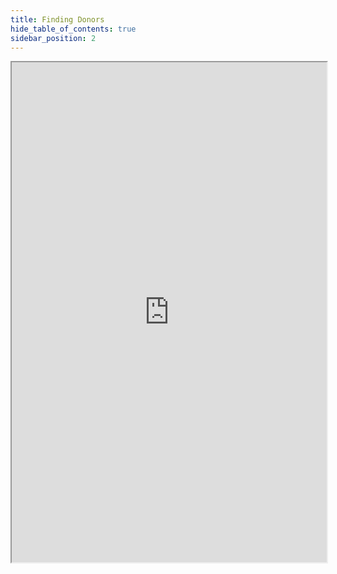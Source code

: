 ```yaml
---
title: Finding Donors
hide_table_of_contents: true
sidebar_position: 2
---
```


<iframe src="https://htmlpreview.github.io/?https://github.com/saitaiky/Udacity-Machine-Learning-Engineer-Nanodegree/blob/master/term1/projects/2-finding_donors/report.html" width="100%" height="800" allowFullScreen allow="accelerometer; autoplay; encrypted-media; gyroscope; picture-in-picture"></iframe>
